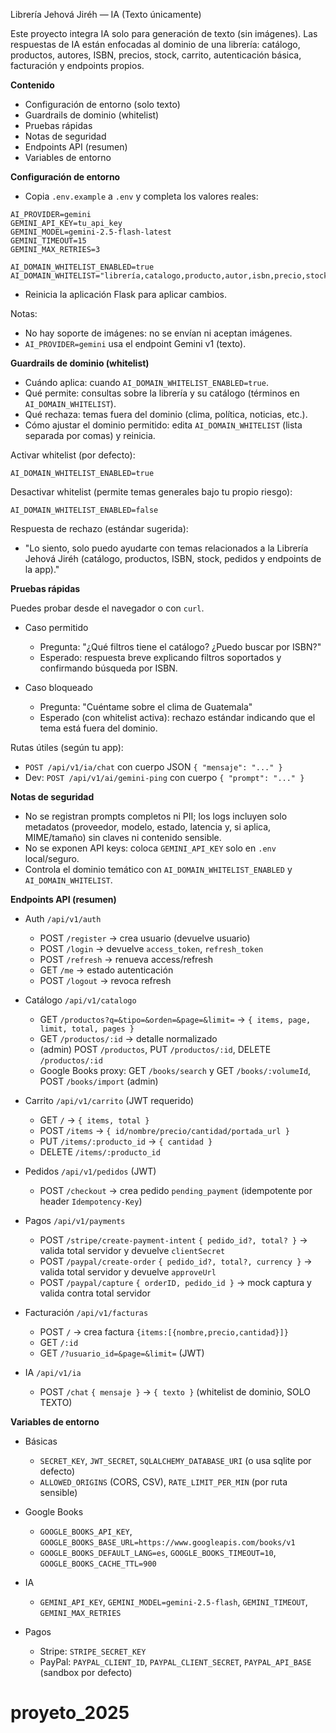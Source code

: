 Librería Jehová Jiréh — IA (Texto únicamente)

Este proyecto integra IA solo para generación de texto (sin imágenes). Las respuestas de IA están enfocadas al dominio de una librería: catálogo, productos, autores, ISBN, precios, stock, carrito, autenticación básica, facturación y endpoints propios.

**Contenido**
- Configuración de entorno (solo texto)
- Guardrails de dominio (whitelist)
- Pruebas rápidas
- Notas de seguridad
 - Endpoints API (resumen)
 - Variables de entorno

**Configuración de entorno**

- Copia `.env.example` a `.env` y completa los valores reales:

```
AI_PROVIDER=gemini
GEMINI_API_KEY=tu_api_key
GEMINI_MODEL=gemini-2.5-flash-latest
GEMINI_TIMEOUT=15
GEMINI_MAX_RETRIES=3

AI_DOMAIN_WHITELIST_ENABLED=true
AI_DOMAIN_WHITELIST="librería,catalogo,producto,autor,isbn,precio,stock,carrito,login,registro,verificación,factura,pedido,envío,tarifa,logística,usuario,correo,endpoint,/api/v1"
```

- Reinicia la aplicación Flask para aplicar cambios.

Notas:
- No hay soporte de imágenes: no se envían ni aceptan imágenes.
- `AI_PROVIDER=gemini` usa el endpoint Gemini v1 (texto).

**Guardrails de dominio (whitelist)**

- Cuándo aplica: cuando `AI_DOMAIN_WHITELIST_ENABLED=true`.
- Qué permite: consultas sobre la librería y su catálogo (términos en `AI_DOMAIN_WHITELIST`).
- Qué rechaza: temas fuera del dominio (clima, política, noticias, etc.).
- Cómo ajustar el dominio permitido: edita `AI_DOMAIN_WHITELIST` (lista separada por comas) y reinicia.

Activar whitelist (por defecto):
```
AI_DOMAIN_WHITELIST_ENABLED=true
```

Desactivar whitelist (permite temas generales bajo tu propio riesgo):
```
AI_DOMAIN_WHITELIST_ENABLED=false
```

Respuesta de rechazo (estándar sugerida):
- "Lo siento, solo puedo ayudarte con temas relacionados a la Librería Jehová Jiréh (catálogo, productos, ISBN, stock, pedidos y endpoints de la app)."

**Pruebas rápidas**

Puedes probar desde el navegador o con `curl`.

- Caso permitido
  - Pregunta: "¿Qué filtros tiene el catálogo? ¿Puedo buscar por ISBN?"
  - Esperado: respuesta breve explicando filtros soportados y confirmando búsqueda por ISBN.

- Caso bloqueado
  - Pregunta: "Cuéntame sobre el clima de Guatemala"
  - Esperado (con whitelist activa): rechazo estándar indicando que el tema está fuera del dominio.

Rutas útiles (según tu app):
- `POST /api/v1/ia/chat` con cuerpo JSON `{ "mensaje": "..." }`
- Dev: `POST /api/v1/ai/gemini-ping` con cuerpo `{ "prompt": "..." }`

**Notas de seguridad**

- No se registran prompts completos ni PII; los logs incluyen solo metadatos (proveedor, modelo, estado, latencia y, si aplica, MIME/tamaño) sin claves ni contenido sensible.
- No se exponen API keys: coloca `GEMINI_API_KEY` solo en `.env` local/seguro.
- Controla el dominio temático con `AI_DOMAIN_WHITELIST_ENABLED` y `AI_DOMAIN_WHITELIST`.

**Endpoints API (resumen)**

- Auth `/api/v1/auth`
  - POST `/register` → crea usuario (devuelve usuario)
  - POST `/login` → devuelve `access_token`, `refresh_token`
  - POST `/refresh` → renueva access/refresh
  - GET `/me` → estado autenticación
  - POST `/logout` → revoca refresh

- Catálogo `/api/v1/catalogo`
  - GET `/productos?q=&tipo=&orden=&page=&limit=` → `{ items, page, limit, total, pages }`
  - GET `/productos/:id` → detalle normalizado
  - (admin) POST `/productos`, PUT `/productos/:id`, DELETE `/productos/:id`
  - Google Books proxy: GET `/books/search` y GET `/books/:volumeId`, POST `/books/import` (admin)

- Carrito `/api/v1/carrito` (JWT requerido)
  - GET `/` → `{ items, total }`
  - POST `/items` → `{ id/nombre/precio/cantidad/portada_url }`
  - PUT `/items/:producto_id` → `{ cantidad }`
  - DELETE `/items/:producto_id`

- Pedidos `/api/v1/pedidos` (JWT)
  - POST `/checkout` → crea pedido `pending_payment` (idempotente por header `Idempotency-Key`)

- Pagos `/api/v1/payments`
  - POST `/stripe/create-payment-intent` `{ pedido_id?, total? }` → valida total servidor y devuelve `clientSecret`
  - POST `/paypal/create-order` `{ pedido_id?, total?, currency }` → valida total servidor y devuelve `approveUrl`
  - POST `/paypal/capture` `{ orderID, pedido_id }` → mock captura y valida contra total servidor

- Facturación `/api/v1/facturas`
  - POST `/` → crea factura `{items:[{nombre,precio,cantidad}]}`
  - GET `/:id`
  - GET `/?usuario_id=&page=&limit=` (JWT)

- IA `/api/v1/ia`
  - POST `/chat` `{ mensaje }` → `{ texto }` (whitelist de dominio, SOLO TEXTO)

**Variables de entorno**

- Básicas
  - `SECRET_KEY`, `JWT_SECRET`, `SQLALCHEMY_DATABASE_URI` (o usa sqlite por defecto)
  - `ALLOWED_ORIGINS` (CORS, CSV), `RATE_LIMIT_PER_MIN` (por ruta sensible)

- Google Books
  - `GOOGLE_BOOKS_API_KEY`, `GOOGLE_BOOKS_BASE_URL=https://www.googleapis.com/books/v1`
  - `GOOGLE_BOOKS_DEFAULT_LANG=es`, `GOOGLE_BOOKS_TIMEOUT=10`, `GOOGLE_BOOKS_CACHE_TTL=900`

- IA
  - `GEMINI_API_KEY`, `GEMINI_MODEL=gemini-2.5-flash`, `GEMINI_TIMEOUT`, `GEMINI_MAX_RETRIES`

- Pagos
  - Stripe: `STRIPE_SECRET_KEY`
  - PayPal: `PAYPAL_CLIENT_ID`, `PAYPAL_CLIENT_SECRET`, `PAYPAL_API_BASE` (sandbox por defecto)

# proyeto_2025
